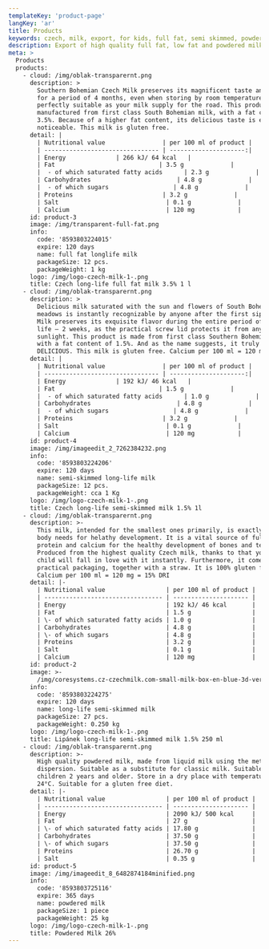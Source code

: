 ```yaml
---
templateKey: 'product-page'
langKey: 'ar'
title: Products
keywords: czech, milk, export, for kids, full fat, semi skimmed, powdered, wholesale
description: Export of high quality full fat, low fat and powdered milk from the Czech Republic. High quality South Bohemian produce. Manufactured in the EU.
meta: >
  Products
  products:
    - cloud: /img/oblak-transparernt.png
      description: >
        Southern Bohemian Czech Milk preserves its magnificent taste and quality
        for a period of 4 months, even when storing by room temperature –
        perfectly suitable as your milk supply for the road. This product is
        manufactured from first class South Bohemian milk, with a fat contant of
        3.5%. Because of a higher fat content, its delicious taste is even more
        noticeable. This milk is gluten free.
      detail: |
        | Nutritional value                | per 100 ml of product |
        | -------------------------------- | ---------------------:|
        | Energy              | 266 kJ/ 64 kcal   |
        | Fat                             | 3.5 g             |
        |  - of which saturated fatty acids      | 2.3 g             |
        | Carbohydrates                        | 4.8 g             |
        |  - of which sugars                  | 4.8 g             |
        | Proteins                         | 3.2 g             |
        | Salt                              | 0.1 g             |
        | Calcium                           | 120 mg            |
      id: product-3
      image: /img/transparent-full-fat.png
      info:
        code: '8593803224015'
        expire: 120 days
        name: full fat longlife milk
        packageSize: 12 pcs.
        packageWeight: 1 kg
      logo: /img/logo-czech-milk-1-.png
      title: Czech long-life full fat milk 3.5% 1 l
    - cloud: /img/oblak-transparernt.png
      description: >
        Delicious milk saturated with the sun and flowers of South Bohemian
        meadows is instantly recognizable by anyone after the first sip. Czech
        Milk preserves its exquisite flavor during the entire period of its shelf
        life – 2 weeks, as the practical screw lid protects it from any direct
        sunlight. This product is made from first class Southern Bohemian milk
        with a fat content of 1.5%. And as the name suggests, it truly is
        DELICIOUS. This milk is gluten free. Calcium per 100 ml = 120 mg = 15% DRI
      detail: |
        | Nutritional value                | per 100 ml of product |
        | -------------------------------- | ---------------------:|
        | Energy              | 192 kJ/ 46 kcal   |
        | Fat                             | 1.5 g             |
        |  - of which saturated fatty acids      | 1.0 g             |
        | Carbohydrates                        | 4.8 g             |
        |  - of which sugars                  | 4.8 g             |
        | Proteins                         | 3.2 g             |
        | Salt                              | 0.1 g             |
        | Calcium                           | 120 mg            |
      id: product-4
      image: /img/imageedit_2_7262384232.png
      info:
        code: '8593803224206'
        expire: 120 days
        name: semi-skimmed long-life milk
        packageSize: 12 pcs.
        packageWeight: cca 1 Kg
      logo: /img/logo-czech-milk-1-.png
      title: Czech long-life semi-skimmed milk 1.5% 1l
    - cloud: /img/oblak-transparernt.png
      description: >-
        This milk, intended for the smallest ones primarily, is exactly what the
        body needs for helathy development. It is a vital source of full-fledged
        protein and calcium for the healthy development of bones and teeth.
        Produced from the highest quality Czech milk, thanks to that you and your
        child will fall in love with it instantly. Furthermore, it comes in a
        practical packaging, together with a straw. It is 100% gluten free.
        Calcium per 100 ml = 120 mg = 15% DRI
      detail: |-
        | Nutritional value                 | per 100 ml of product |
        | --------------------------------- | --------------------- |
        | Energy                            | 192 kJ/ 46 kcal       |
        | Fat                               | 1.5 g                 |
        | \- of which saturated fatty acids | 1.0 g                 |
        | Carbohydrates                     | 4.8 g                 |
        | \- of which sugars                | 4.8 g                 |
        | Proteins                          | 3.2 g                 |
        | Salt                              | 0.1 g                 |
        | Calcium                           | 120 mg                |
      id: product-2
      image: >-
        /img/coresystems.cz-czechmilk.com-small-milk-box-en-blue-3d-ver.1.0-1-1-.png
      info:
        code: '8593803224275'
        expire: 120 days
        name: long-life semi-skimmed milk
        packageSize: 27 pcs.
        packageWeight: 0.250 kg
      logo: /img/logo-czech-milk-1-.png
      title: Lipánek long-life semi-skimmed milk 1.5% 250 ml
    - cloud: /img/oblak-transparernt.png
      description: >-
        High quality powdered milk, made from liquid milk using the method of
        dispersion. Suitable as a substitute for classic milk. Suitable for
        children 2 years and older. Store in a dry place with temperatures up to
        24°C. Suitable for a gluten free diet.
      detail: |-
        | Nutritional value                 | per 100 ml of product |
        | --------------------------------- | --------------------- |
        | Energy                            | 2090 kJ/ 500 kcal     |
        | Fat                               | 27 g                  |
        | \- of which saturated fatty acids | 17.80 g               |
        | Carbohydrates                     | 37.50 g               |
        | \- of which sugars                | 37.50 g               |
        | Proteins                          | 26.70 g               |
        | Salt                              | 0.35 g                |
      id: product-5
      image: /img/imageedit_8_6482874184minified.png
      info:
        code: '8593803725116'
        expire: 365 days
        name: powdered milk
        packageSize: 1 piece
        packageWeight: 25 kg
      logo: /img/logo-czech-milk-1-.png
      title: Powdered Milk 26%
---
```

